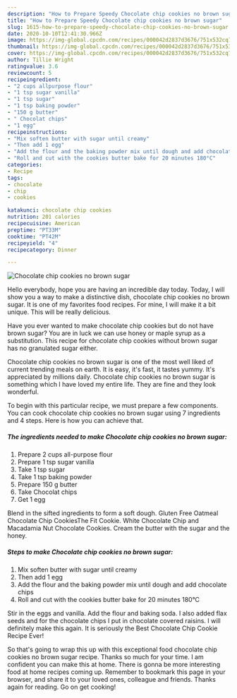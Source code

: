 ```yaml
---
description: "How to Prepare Speedy Chocolate chip cookies no brown sugar"
title: "How to Prepare Speedy Chocolate chip cookies no brown sugar"
slug: 1615-how-to-prepare-speedy-chocolate-chip-cookies-no-brown-sugar
date: 2020-10-10T12:41:30.966Z
image: https://img-global.cpcdn.com/recipes/000042d2837d3676/751x532cq70/chocolate-chip-cookies-no-brown-sugar-recipe-main-photo.jpg
thumbnail: https://img-global.cpcdn.com/recipes/000042d2837d3676/751x532cq70/chocolate-chip-cookies-no-brown-sugar-recipe-main-photo.jpg
cover: https://img-global.cpcdn.com/recipes/000042d2837d3676/751x532cq70/chocolate-chip-cookies-no-brown-sugar-recipe-main-photo.jpg
author: Tillie Wright
ratingvalue: 3.6
reviewcount: 5
recipeingredient:
- "2 cups allpurpose flour"
- "1 tsp sugar vanilla"
- "1 tsp sugar"
- "1 tsp baking powder"
- "150 g butter"
- " Chocolat chips"
- "1 egg"
recipeinstructions:
- "Mix soften butter with sugar until creamy"
- "Then add 1 egg"
- "Add the flour and the baking powder mix until dough and add chocolate chips"
- "Roll and cut with the cookies butter bake for 20 minutes 180°C"
categories:
- Recipe
tags:
- chocolate
- chip
- cookies

katakunci: chocolate chip cookies 
nutrition: 201 calories
recipecuisine: American
preptime: "PT33M"
cooktime: "PT42M"
recipeyield: "4"
recipecategory: Dinner

---
```



![Chocolate chip cookies no brown sugar](https://img-global.cpcdn.com/recipes/000042d2837d3676/751x532cq70/chocolate-chip-cookies-no-brown-sugar-recipe-main-photo.jpg)

Hello everybody, hope you are having an incredible day today. Today, I will show you a way to make a distinctive dish, chocolate chip cookies no brown sugar. It is one of my favorites food recipes. For mine, I will make it a bit unique. This will be really delicious.

Have you ever wanted to make chocolate chip cookies but do not have brown sugar? You are in luck we can use honey or maple syrup as a substitution. This recipe for chocolate chip cookies without brown sugar has no granulated sugar either.

Chocolate chip cookies no brown sugar is one of the most well liked of current trending meals on earth. It is easy, it's fast, it tastes yummy. It's appreciated by millions daily. Chocolate chip cookies no brown sugar is something which I have loved my entire life. They are fine and they look wonderful.


To begin with this particular recipe, we must prepare a few components. You can cook chocolate chip cookies no brown sugar using 7 ingredients and 4 steps. Here is how you can achieve that.

<!--inarticleads1-->

##### The ingredients needed to make Chocolate chip cookies no brown sugar:

1. Prepare 2 cups all-purpose flour
1. Prepare 1 tsp sugar vanilla
1. Take 1 tsp sugar
1. Take 1 tsp baking powder
1. Prepare 150 g butter
1. Take  Chocolat chips
1. Get 1 egg


Blend in the sifted ingredients to form a soft dough. Gluten Free Oatmeal Chocolate Chip CookiesThe Fit Cookie. White Chocolate Chip and Macadamia Nut Chocolate Cookies. Cream the butter with the sugar and the honey. 

<!--inarticleads2-->

##### Steps to make Chocolate chip cookies no brown sugar:

1. Mix soften butter with sugar until creamy
1. Then add 1 egg
1. Add the flour and the baking powder mix until dough and add chocolate chips
1. Roll and cut with the cookies butter bake for 20 minutes 180°C


Stir in the eggs and vanilla. Add the flour and baking soda. I also added flax seeds and for the chocolate chips I put in chocolate covered raisins. I will definitely make this again. It is seriously the Best Chocolate Chip Cookie Recipe Ever! 

So that's going to wrap this up with this exceptional food chocolate chip cookies no brown sugar recipe. Thanks so much for your time. I am confident you can make this at home. There is gonna be more interesting food at home recipes coming up. Remember to bookmark this page in your browser, and share it to your loved ones, colleague and friends. Thanks again for reading. Go on get cooking!
